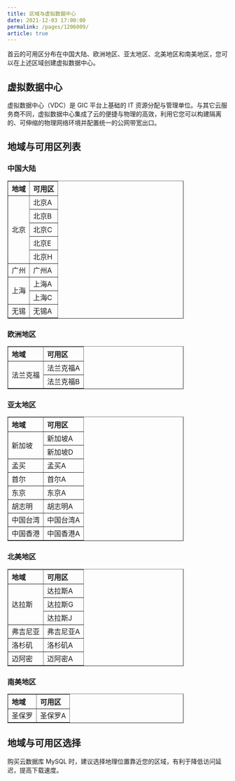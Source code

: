 ```yaml
---
title: 区域与虚拟数据中心
date: 2021-12-03 17:00:00
permalink: /pages/1206009/
article: true
---
```



首云的可用区分布在中国大陆、欧洲地区、亚太地区、北美地区和南美地区，您可以在上述区域创建虚拟数据中心。

## 虚拟数据中心

虚拟数据中心（VDC）是 GIC 平台上基础的 IT 资源分配与管理单位。与其它云服务商不同，虚拟数据中心集成了云的便捷与物理的高效，利用它您可以构建隔离的、可伸缩的物理网络环境并配置统一的公网带宽出口。

## 地域与可用区列表

### 中国大陆

<table style="width:80% !important;" border="1" cellpadding="2" cellspacing="1">
	<thead align="left">
        <tr>
        	<th>地域</th>
            <th>可用区</th>
        </tr>
	</thead>
    <tbody align="left">
        <tr>
        	<td rowspan="5">北京</td>
            <td>北京A</td>
        </tr>
        <tr>
        	<td>北京B</td>
        </tr>
        <tr>
        	<td>北京C</td>
        </tr>
        <tr>
        	<td>北京E</td>
        </tr>
        <tr>
        	<td>北京H</td>
        </tr>
        <tr>
        	<td>广州</td>
            <td>广州A</td>
        </tr>
        <tr>
        	<td rowspan="2">上海</td>
            <td>上海A</td>
        </tr>
        <tr>
        	<td>上海C</td>
        </tr>
        <tr>
        	<td>无锡</td>
            <td>无锡A</td>
        </tr>
	</tbody>
</table>



### 欧洲地区

<table style="width:80% !important;" border="1" cellpadding="2" cellspacing="1">
	<thead align="left">
        <tr>
        	<th>地域</th>
            <th>可用区</th>
        </tr>
	</thead>
    <tbody align="left">
        <tr>
        	<td rowspan="2">法兰克福</td>
            <td>法兰克福A</td>
        </tr>
        <tr>
        	<td>法兰克福B</td>
        </tr>
	</tbody>
</table>


### 亚太地区

<table style="width:80% !important;" border="1" cellpadding="2" cellspacing="1">
	<thead align="left">
        <tr>
        	<th>地域</th>
            <th>可用区</th>
        </tr>
	</thead>
    <tbody align="left">
        <tr>
        	<td rowspan="2">新加坡</td>
            <td>新加坡A</td>
        </tr>
        <tr>
        	<td>新加坡D</td>
        </tr>
        <tr>
        	<td>孟买</td>
            <td>孟买A</td>
        </tr>
        <tr>
        	<td>首尔</td>
            <td>首尔A</td>
        </tr>
        <tr>
        	<td>东京</td>
            <td>东京A</td>
        </tr>
        <tr>
        	<td>胡志明</td>
            <td>胡志明A</td>
        </tr>
        <tr>
        	<td>中国台湾</td>
            <td>中国台湾A</td>
        </tr>
        <tr>
        	<td>中国香港</td>
            <td>中国香港A</td>
        </tr>
	</tbody>
</table>


### 北美地区

<table style="width:80% !important;" border="1" cellpadding="2" cellspacing="1">
	<thead align="left">
        <tr>
        	<th>地域</th>
            <th>可用区</th>
        </tr>
	</thead>
    <tbody align="left">
        <tr>
        	<td rowspan="3">达拉斯</td>
            <td>达拉斯A</td>
        </tr>
        <tr>
        	<td>达拉斯G</td>
        </tr>
        <tr>
        	<td>达拉斯J</td>
        </tr>
        <tr>
        	<td>弗吉尼亚</td>
            <td>弗吉尼亚A</td>
        </tr>
        <tr>
        	<td>洛杉矶</td>
            <td>洛杉矶A</td>
        </tr>
        <tr>
        	<td>迈阿密</td>
            <td>迈阿密A</td>
        </tr>
	</tbody>
</table>


### 南美地区

<table style="width:80% !important;" border="1" cellpadding="2" cellspacing="1">
	<thead align="left">
        <tr>
        	<th>地域</th>
            <th>可用区</th>
        </tr>
	</thead>
    <tbody align="left">
        <tr>
        	<td>圣保罗</td>
            <td>圣保罗A</td>
        </tr>
	</tbody>
</table>


## 地域与可用区选择

购买云数据库 MySQL 时，建议选择地理位置靠近您的区域，有利于降低访问延迟，提高下载速度。
